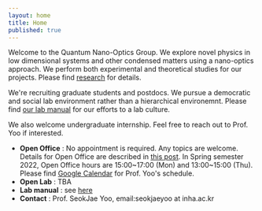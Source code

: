 ```yaml
---
layout: home
title: Home
published: true
---
```


Welcome to the Quantum Nano-Optics Group. We explore novel physics in low dimensional systems and other condensed matters using a nano-optics approach. We perform both experimental and theoretical studies for our projects. Please find [research](research) for details.

We're recruiting graduate students and postdocs. We pursue a democratic and social lab environment rather than a hierarchical environemnt. Please find [our lab manual](https://github.com/seokjaeyoo/quantum-nano-optics-group/blob/main/20230201_group-manual_v2.pdf) for our efforts to a lab culture.

We also welcome undergraduate internship. Feel free to reach out to Prof. Yoo if interested.

- **Open Office** : No appointment is required. Any topics are welcome. Details for Open Office are described in [this post](https://seokjaeyoo.github.io//2021/07/14/openoffice.html). In Spring semester 2022, Open Office hours are 15:00~17:00 (Mon) and 13:00~15:00 (Thu). Please find [Google Calendar](https://calendar.google.com/calendar/embed?src=c_t42fgem8cotfbrv0fli02jq43k%40group.calendar.google.com&ctz=Asia%2FSeoul) for Prof. Yoo's schedule. 
- **Open Lab** : TBA
- **Lab manual** : see [here](https://github.com/seokjaeyoo/quantum-nano-optics-group/blob/main/20210827_group-manual_v1.pdf)
- **Contact** : Prof. SeokJae Yoo, email:seokjaeyoo at inha.ac.kr
